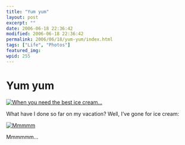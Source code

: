 ```yaml
---
title: "Yum yum"
layout: post
excerpt: ""
date: 2006-06-18 22:36:42
modified: 2006-06-18 22:36:42
permalink: 2006/06/18/yum-yum/index.html
tags: ["Life", "Photos"]
featured_img: 
wpid: 255
---
```


# Yum yum

[![When you need the best ice cream...](http://static.flickr.com/71/169877287_af9e942808_m.jpg)](http://www.flickr.com/photos/pj/169877287)

What have I done so far on my vacation? Well, I’ve gone for ice cream:

[![Mmmmm](http://static.flickr.com/45/169877350_3f5b4c82c6_m.jpg)](http://www.flickr.com/photos/pj/169877350)

Mmmmmm…